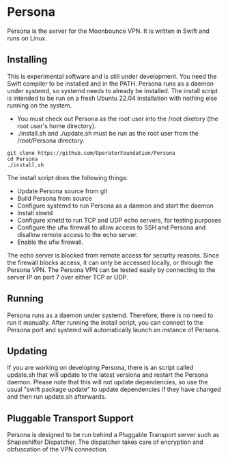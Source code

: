 # Persona

Persona is the server for the Moonbounce VPN. It is written in Swift and runs on Linux.

## Installing

This is experimental software and is still under development.
You need the Swift compiler to be installed and in the PATH.
Persona runs as a daemon under systemd, so systemd needs to already be installed.
The install script is intended to be run on a fresh Ubuntu 22.04 installation with nothing else running on the system.

* You must check out Persona as the root user into the /root diretory (the root user's home directory).
* ./install.sh and ./update.sh must be run as the root user from the /root/Persona directory.

```
git clone https://github.com/OperatorFoundation/Persona
cd Persona
./install.sh
```

The install script does the following things:
- Update Persona source from git
- Build Persona from source
- Configure systemd to run Persona as a daemon and start the daemon
- Install xinetd
- Configure xinetd to run TCP and UDP echo servers, for testing purposes
- Configure the ufw firewall to allow access to SSH and Persona and disallow remote access to the echo server.
- Enable the ufw firewall.

The echo server is blocked from remote access for security reasons. Since the firewall blocks access, it can
only be accessed locally, or through the Persona VPN. The Persona VPN can be tested easily by connecting to the
server IP on port 7 over either TCP or UDP.

## Running

Persona runs as a daemon under systemd. Therefore, there is no need to run it manually. After running the install
script, you can connect to the Persona port and systemd will automatically launch an instance of Persona.

## Updating

If you are working on developing Persona, there is an script called update.sh that will update to the latest
versiona and restart the Persona daemon. Please note that this will not update dependencies, so use the usual
"swift package update" to update dependencies if they have changed and then run update.sh afterwards.

## Pluggable Transport Support

Persona is designed to be run behind a Pluggable Transport server such as Shapeshifter Dispatcher. The dispatcher
takes care of encryption and obfuscation of the VPN connection.


